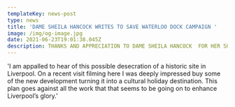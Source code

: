 ```yaml
---
templateKey: news-post
type: news
title: 'DAME SHEILA HANCOCK WRITES TO SAVE WATERLOO DOCK CAMPAIGN '
image: /img/og-image.jpg
date: 2021-06-23T19:01:38.045Z
description: THANKS AND APPRECIATION TO DAME SHEILA HANCOCK  FOR HER SUPPORT.
---
```

'I am appalled to hear of this possible desecration of a historic site in Liverpool. On a recent visit filming here I was deeply impressed buy some of the new development turning it into a cultural holiday destination. This plan goes against all the work that that seems to be going on to enhance Liverpool’s glory.'
